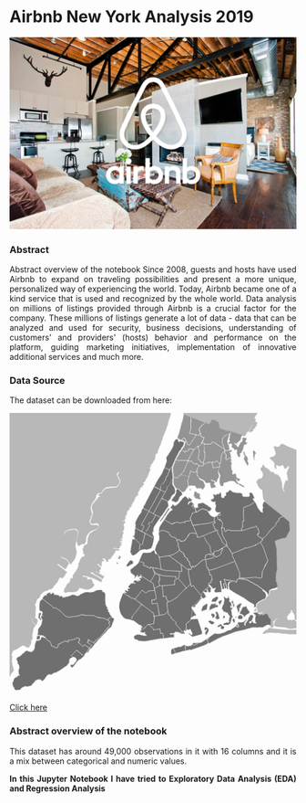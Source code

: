 # Airbnb New York Analysis 2019

<img title="airbnb" src="Images\airbnb.jpeg">

### **Abstract**

<p align="justify">
Abstract overview of the notebook
Since 2008, guests and hosts have used Airbnb to expand on traveling possibilities and present a more unique, personalized way of experiencing the world. Today, Airbnb became one of a kind service that is used and recognized by the whole world. Data analysis on millions of listings provided through Airbnb is a crucial factor for the company. These millions of listings generate a lot of data - data that can be analyzed and used for security, business decisions, understanding of customers' and providers' (hosts) behavior and performance on the platform, guiding marketing initiatives, implementation of innovative additional services and much more.</p>

### **Data Source**

The dataset can be downloaded from here:

<img title="airbnb" src="Images\newyork.png">

[Click here](https://www.kaggle.com/dgomonov/new-york-city-airbnb-open-data?select=AB_NYC_2019.csv)

### **Abstract overview of the notebook**

<p align="justify">
This dataset has around 49,000 observations in it with 16 columns and it is a mix between categorical and numeric values.</p>

<p align="justify">
<b>In this Jupyter Notebook I have tried to Exploratory Data Analysis (EDA) and Regression Analysis</b></p>
